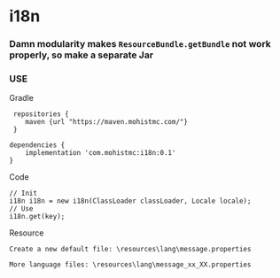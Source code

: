 # i18n

### Damn modularity makes ```ResourceBundle.getBundle``` not work properly, so make a separate Jar


### USE

Gradle
```
 repositories {
    maven {url "https://maven.mohistmc.com/"}
 }

dependencies {
    implementation 'com.mohistmc:i18n:0.1'
}
```  

Code
```
// Init
i18n i18n = new i18n(ClassLoader classLoader, Locale locale);
// Use
i18n.get(key);
```

Resource
```
Create a new default file: \resources\lang\message.properties

More language files: \resources\lang\message_xx_XX.properties

```